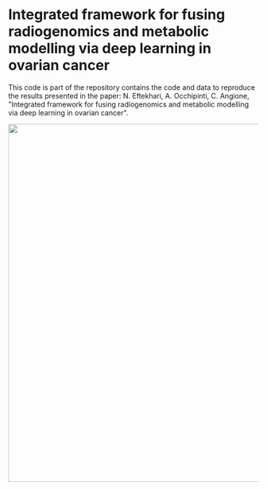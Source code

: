 # Integrated framework for fusing radiogenomics and metabolic modelling via deep learning in ovarian cancer

This code is part of the repository contains the code and data to reproduce the results presented in the paper: N. Eftekhari, A. Occhipinti, C. Angione, "Integrated framework for fusing radiogenomics and metabolic modelling via deep learning in ovarian cancer".



<img style="width: 720px; alignment: center" src="Image/Fig1-pipeline.png">




